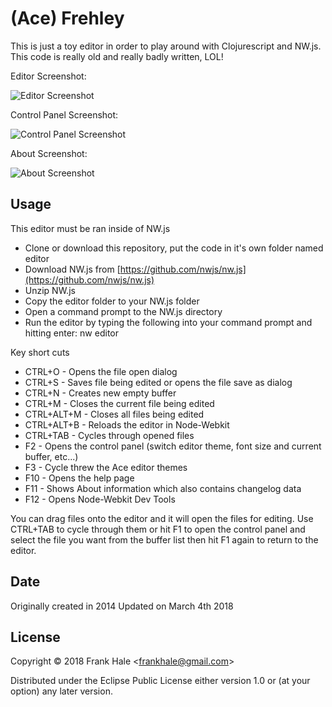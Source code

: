 # (Ace) Frehley

This is just a toy editor in order to play around with Clojurescript and NW.js.
This code is really old and really badly written, LOL!

Editor Screenshot:

<img src="https://farm8.staticflickr.com/7366/13891522390_cc39f56a6e_b.jpg" alt="Editor Screenshot" />

Control Panel Screenshot:

<img src="https://farm3.staticflickr.com/2926/14078115835_b1f5f23b17_b.jpg" alt="Control Panel Screenshot" />

About Screenshot:

<img src="https://farm8.staticflickr.com/7068/13891494517_4996a176c0_b.jpg" alt="About Screenshot" />

## Usage

This editor must be ran inside of NW.js

* Clone or download this repository, put the code in it's own folder named
  editor
* Download NW.js from [https://github.com/nwjs/nw.js](https://github.com/nwjs/nw.js)
* Unzip NW.js
* Copy the editor folder to your NW.js folder
* Open a command prompt to the NW.js directory
* Run the editor by typing the following into your command prompt and hitting
  enter: nw editor

Key short cuts

* CTRL+O - Opens the file open dialog
* CTRL+S - Saves file being edited or opens the file save as dialog
* CTRL+N - Creates new empty buffer
* CTRL+M - Closes the current file being edited
* CTRL+ALT+M - Closes all files being edited
* CTRL+ALT+B - Reloads the editor in Node-Webkit
* CTRL+TAB - Cycles through opened files
* F2 - Opens the control panel (switch editor theme, font size and current
  buffer, etc...)
* F3 - Cycle threw the Ace editor themes
* F10 - Opens the help page
* F11 - Shows About information which also contains changelog data
* F12 - Opens Node-Webkit Dev Tools

You can drag files onto the editor and it will open the files for editing. Use
CTRL+TAB to cycle through them or hit F1 to open the control panel and select
the file you want from the buffer list then hit F1 again to return to the
editor.

## Date

Originally created in 2014
Updated on March 4th 2018

## License

Copyright © 2018 Frank Hale &lt;frankhale@gmail.com&gt;

Distributed under the Eclipse Public License either version 1.0 or (at your
option) any later version.
